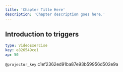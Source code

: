 ```yaml
---
title: 'Chapter Title Here'
description: 'Chapter description goes here.'
---
```


## Introduction to triggers

```yaml
type: VideoExercise
key: e826549ce1
xp: 50
```

`@projector_key`
c1ef2362ed91ba87e93b59956d502e9a
